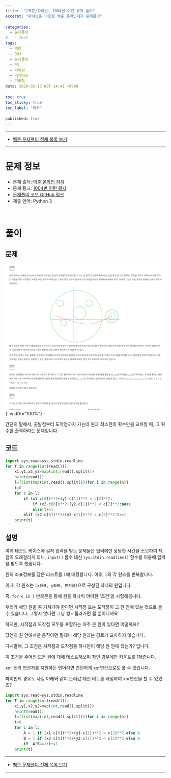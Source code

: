 ```yaml
---
title:  "[백준/파이썬] 1004번 어린 왕자 풀이"
excerpt: "파이썬을 이용한 백준 온라인저지 문제풀이"

categories:
  - 문제풀이
#   - Test
tags:
  - 백준
  - BOJ
  - 문제풀이
  - PS
  - 파이썬
  - Python
  - 기하학
date: 2020-02-17 KST 14:41 +0900

toc: true
toc_sticky: true
toc_label: "목차"

published: true
---
```


- - -

 - [백준 문제풀이 전체 목록 보기](/boj)

- - -

# 문제 정보
 - 문제 출처: [백준 온라인 저지](http://boj.kr/)
 - 문제 링크: [1004번 어린 왕자](https://www.acmicpc.net/problem/1004)
 - [문제풀이 코드 GitHub 링크](https://github.com/NeoMindStd/CodingLife)
 - 제출 언어: Python 3
 
 <br>

# 풀이

## 문제
![백준 어린왕자](/assets/images/posts/boj/1004/1.png){: width="100%"}

간단히 말해서, 출발점부터 도착점까지 가는데 원과 최소한의 횟수만큼 교차할 때, 그 횟수를 출력하라는 문제입니다.

## 코드

```python
import sys;read=sys.stdin.readline
for T in range(int(read())):
    x1,y1,x2,y2=map(int,read().split())
    n=int(read())
    l=[list(map(int,read().split()))for i in range(n)]
    t=0
    for c in l:
        if (x1-c[0])**2+(y1-c[1])**2 < c[2]**2:
            if (x2-c[0])**2+(y2-c[1])**2 < c[2]**2:pass
            else:t+=1
        elif (x2-c[0])**2+(y2-c[1])**2 < c[2]**2:t+=1
    print(t)
```

## 설명
여러 테스트 케이스에 걸쳐 입력을 받는 문제들은 입력에만 상당한 시간을 소모하여 채점이 오래걸리게 되니, `input()` 함수 대신 `sys.stdin.readline()` 함수를 이용해 입력을 받도록 했습니다.

원의 좌표정보를 담은 리스트를 `l`에 배정합니다. 이후, `l`의 각 원소를 반복합니다.

이때, 각 원소는 `[x좌표, y좌표, 반지름]`으로 구성된 하나의 원입니다.

즉, `for c in l` 반복문을 통해 원을 하나씩 어떠한 '조건'을 시험해봅니다.

우리가 해당 원을 꼭 거쳐가야 한다면 시작점 또는 도착점이 그 원 안에 있는 것으로 볼 수 있습니다. 그렇지 않다면 그냥 빙~ 둘러가면 될 뿐이니까요

하지만, 시작점과 도착점 모두를 포함하는 아주 큰 원이 있다면 어떨까요?

당연히 원 안에서만 움직이면 될테니 해당 원과는 경로가 교차하지 않습니다.

다시말해, 그 조건은 시작점과 도착점중 하나만이 해당 원 안에 있는가? 입니다.

이 조건을 주어진 모든 원에 대해 테스트해보며 참인 경우에만 카운트를 1해줍니다.

xor 논리 연산자를 지원하는 언어라면 간단하게 xor연산으로도 풀 수 있습니다.

파이썬의 경우도 사실 아래와 같이 논리값 대신 비트를 배정하여 xor연산을 할 수 있겠죠?

```python
import sys;read=sys.stdin.readline
for T in range(int(read())):
    x1,y1,x2,y2=map(int,read().split())
    n=int(read())
    l=[list(map(int,read().split()))for i in range(n)]
    t=0
    for c in l:
        A = 1 if (x1-c[0])**2+(y1-c[1])**2 < c[2]**2 else 0
        B = 1 if (x2-c[0])**2+(y2-c[1])**2 < c[2]**2 else 0
        if  A^B==1:t+=1
    print(t)
```

- - -

 - [백준 문제풀이 전체 목록 보기](/boj)

- - -